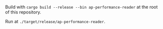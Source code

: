 Build with `cargo build --release --bin ap-performance-reader` at the root of this repository.

Run at `./target/release/ap-performance-reader`.

